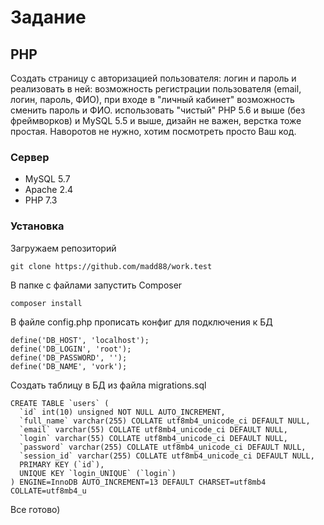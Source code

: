 # Задание
## PHP
Создать страницу с авторизацией пользователя: логин и пароль и реализовать в ней:
возможность регистрации пользователя (email, логин, пароль, ФИО),
при входе в "личный кабинет" возможность сменить пароль и ФИО.
использовать "чистый" PHP 5.6 и выше (без фреймворков) и MySQL 5.5 и выше, дизайн не важен, верстка тоже простая. Наворотов не нужно, хотим посмотреть просто Ваш код.
### Сервер
* MySQL 5.7
* Apache 2.4
* PHP 7.3

### Установка
Загружаем репозиторий
```
git clone https://github.com/madd88/work.test
```
В папке с файлами запустить Composer
```
composer install
```
В файле config.php прописать конфиг для подключения к БД
```
define('DB_HOST', 'localhost');
define('DB_LOGIN', 'root');
define('DB_PASSWORD', '');
define('DB_NAME', 'vork');
```
Создать таблицу в БД из файла migrations.sql
```
CREATE TABLE `users` (
  `id` int(10) unsigned NOT NULL AUTO_INCREMENT,
  `full_name` varchar(255) COLLATE utf8mb4_unicode_ci DEFAULT NULL,
  `email` varchar(55) COLLATE utf8mb4_unicode_ci DEFAULT NULL,
  `login` varchar(55) COLLATE utf8mb4_unicode_ci DEFAULT NULL,
  `password` varchar(255) COLLATE utf8mb4_unicode_ci DEFAULT NULL,
  `session_id` varchar(255) COLLATE utf8mb4_unicode_ci DEFAULT NULL,
  PRIMARY KEY (`id`),
  UNIQUE KEY `login_UNIQUE` (`login`)
) ENGINE=InnoDB AUTO_INCREMENT=13 DEFAULT CHARSET=utf8mb4 COLLATE=utf8mb4_u
```

Все готово)
